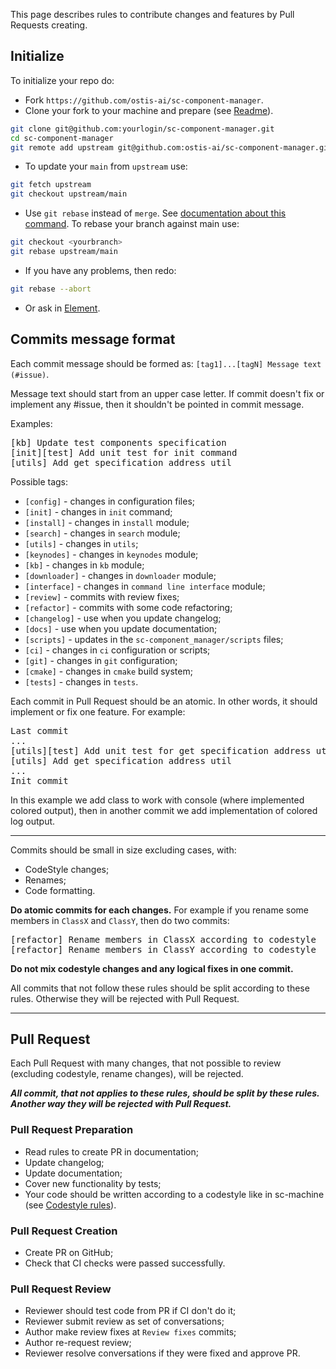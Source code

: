 This page describes rules to contribute changes and features by Pull Requests creating.

## Initialize

To initialize your repo do:

* Fork `https://github.com/ostis-ai/sc-component-manager`.
* Clone your fork to your machine and prepare (see [Readme](https://github.com/ostis-ai/sc-component-manager)).

```sh
git clone git@github.com:yourlogin/sc-component-manager.git
cd sc-component-manager
git remote add upstream git@github.com:ostis-ai/sc-component-manager.git
```

* To update your `main` from `upstream` use:

```sh
git fetch upstream
git checkout upstream/main
```

* Use `git rebase` instead of `merge`. See [documentation about this command](https://git-scm.com/docs/git-rebase). To rebase your branch against main use:

```sh
git checkout <yourbranch>
git rebase upstream/main
```

* If you have any problems, then redo:

```sh
git rebase --abort
```

* Or ask in [Element](https://app.element.io/index.html#/room/#ostis_tech_support:matrix.org).

## Commits message format

Each commit message should be formed as: `[tag1]...[tagN] Message text (#issue)`.

Message text should start from an upper case letter. If commit doesn't fix or implement any #issue, then it shouldn't be pointed in commit message.

Examples:
<pre>
[kb] Update test components specification
[init][test] Add unit test for init command
[utils] Add get specification address util
</pre>

Possible tags:

  * `[config]` - changes in configuration files;
  * `[init]` - changes in `init` command;
  * `[install]` - changes in `install` module;
  * `[search]` - changes in `search` module;
  * `[utils]` - changes in `utils`;
  * `[keynodes]` - changes in `keynodes` module;
  * `[kb]` - changes in `kb` module;
  * `[downloader]` - changes in `downloader` module;
  * `[interface]` - changes in `command line interface` module;
  * `[review]` - commits with review fixes;
  * `[refactor]` - commits with some code refactoring;
  * `[changelog]` - use when you update changelog;
  * `[docs]` - use when you update documentation;
  * `[scripts]` - updates in the `sc-component_manager/scripts` files;
  * `[ci]` - changes in `ci` configuration or scripts;
  * `[git]` - changes in `git` configuration;
  * `[cmake]` - changes in `cmake` build system;
  * `[tests]` - changes in `tests`.

Each commit in Pull Request should be an atomic. In other words, it should implement or fix one feature. For example:

<pre>
Last commit
...
[utils][test] Add unit test for get specification address util
[utils] Add get specification address util
...
Init commit
</pre>

In this example we add class to work with console (where implemented colored output), then in another commit we add implementation of colored log output.

***
Commits should be small in size excluding cases, with:

  * CodeStyle changes; 
  * Renames; 
  * Code formatting.

**Do atomic commits for each changes.** For example if you rename some members in `ClassX` and `ClassY`, then do two commits:

<pre>
[refactor] Rename members in ClassX according to codestyle
[refactor] Rename members in ClassY according to codestyle
</pre>

**Do not mix codestyle changes and any logical fixes in one commit.**

All commits that not follow these rules should be split according to these rules. Otherwise they will be rejected with Pull Request.

***
## Pull Request

Each Pull Request with many changes, that not possible to review (excluding codestyle, rename changes), will be rejected.

_**All commit, that not applies to these rules, should be split by these rules. Another way they will be rejected with Pull Request.**_

### Pull Request Preparation

 - Read rules to create PR in documentation;
 - Update changelog;
 - Update documentation;
 - Cover new functionality by tests;
 - Your code should be written according to a codestyle like in sc-machine (see [Codestyle rules](https://ostis-ai.github.io/sc-machine/dev/codestyle/)).

### Pull Request Creation

 - Create PR on GitHub;
 - Check that CI checks were passed successfully.

### Pull Request Review

 - Reviewer should test code from PR if CI don't do it;
 - Reviewer submit review as set of conversations;
 - Author make review fixes at `Review fixes` commits;
 - Author re-request review;
 - Reviewer resolve conversations if they were fixed and approve PR.
